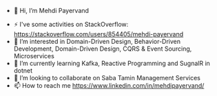 - 👋 Hi, I’m Mehdi Payervand
<!---
- 👨‍💻 You can view my LinkedIn: https://www.linkedin.com/in/mehdipayervand/
- 💻 You can follow me on twitter using https://twitter.com/mehdipayervand/
--->
- ⚡ I've some activities on StackOverflow: https://stackoverflow.com/users/854405/mehdi-payervand
- 👀 I’m interested in Domain-Driven Design, Behavior-Driven Development, Domain-Driven Design, CQRS & Event Sourcing, Microservices
- 🌱 I’m currently learning Kafka, Reactive Programming and SugnalR in dotnet
- 💞️ I’m looking to collaborate on Saba Tamin Management Services
- 📫 How to reach me https://www.linkedin.com/in/mehdipayervand/
<!---
mehdipayervand/mehdipayervand is a ✨ special ✨ repository because its `README.md` (this file) appears on your GitHub profile.
You can click the Preview link to take a look at your changes.
--->
